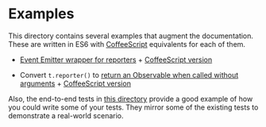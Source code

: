 # Examples

This directory contains several examples that augment the documentation. These
are written in ES6 with [CoffeeScript](http://coffeescript.org) equivalents for
each of them.

- [Event Emitter wrapper for reporters](./ee-reporter.js) +
    [CoffeeScript version](./ee-reporter.coffee)

- Convert `t.reporter()` to
    [return an Observable when called without arguments](./observable-reporter.js) +
    [CoffeeScript version](./observable-reporter.coffee)

Also, the end-to-end tests in [this directory](http://github.com/isiahmeadows/thallium/tree/master/fixtures/large-coffee)
provide a good example of how you could write some of your tests. They mirror
some of the existing tests to demonstrate a real-world scenario.

